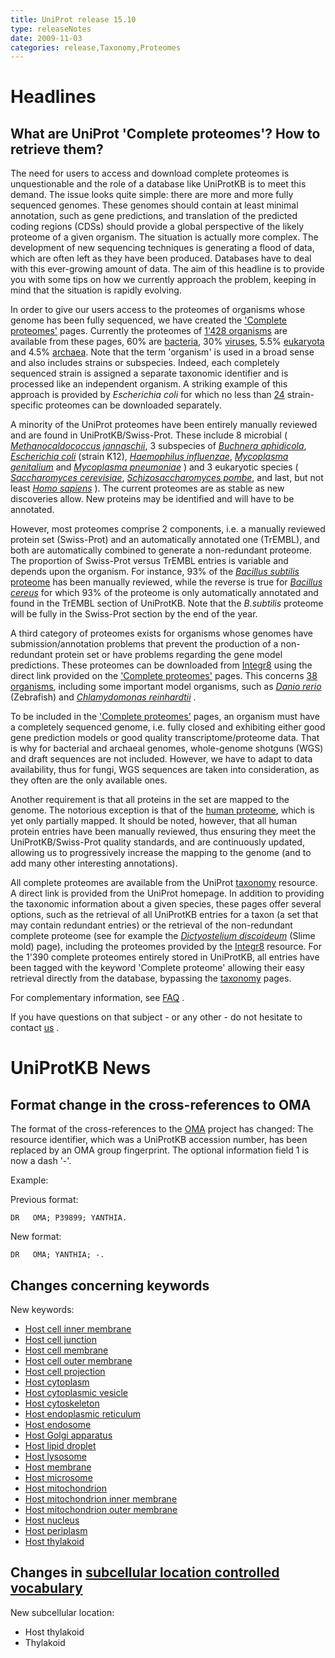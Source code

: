```yaml
---
title: UniProt release 15.10
type: releaseNotes
date: 2009-11-03
categories: release,Taxonomy,Proteomes
---
```


# Headlines

## What are UniProt 'Complete proteomes'? How to retrieve them?

The need for users to access and download complete proteomes is unquestionable and the role of a database like UniProtKB is to meet this demand. The issue looks quite simple: there are more and more fully sequenced genomes. These genomes should contain at least minimal annotation, such as gene predictions, and translation of the predicted coding regions (CDSs) should provide a global perspective of the likely proteome of a given organism. The situation is actually more complex. The development of new sequencing techniques is generating a flood of data, which are often left as they have been produced. Databases have to deal with this ever-growing amount of data. The aim of this headline is to provide you with some tips on how we currently approach the problem, keeping in mind that the situation is rapidly evolving.

In order to give our users access to the proteomes of organisms whose genome has been fully sequenced, we have created the ['Complete proteomes'](https://www.uniprot.org/taxonomy/complete-proteomes) pages. Currently the proteomes of [1'428 organisms](https://www.uniprot.org/taxonomy/?query=complete:yes) are available from these pages, 60% are [bacteria](https://www.uniprot.org/taxonomy/?query=ancestor:2+AND+complete:yes), 30% [viruses](https://www.uniprot.org/taxonomy/?query=ancestor:10239+AND+complete:yes), 5.5% [eukaryota](https://www.uniprot.org/taxonomy/?query=ancestor:2759+AND+complete:yes) and 4.5% [archaea](https://www.uniprot.org/taxonomy/?query=ancestor:2157+AND+complete:yes). Note that the term 'organism' is used in a broad sense and also includes strains or subspecies. Indeed, each completely sequenced strain is assigned a separate taxonomic identifier and is processed like an independent organism. A striking example of this approach is provided by _Escherichia coli_ for which no less than [24](https://www.uniprot.org/taxonomy/?query=complete:yes%20content:Escherichia%20coli) strain-specific proteomes can be downloaded separately.

A minority of the UniProt proteomes have been entirely manually reviewed and are found in UniProtKB/Swiss-Prot. These include 8 microbial ( [_Methanocaldococcus jannaschii_](https://www.uniprot.org/uniprotkb?query=taxonomy_id:2190+AND+keyword:%22Complete+proteome+%5BKW-0181%5D%22), 3 subspecies of [_Buchnera aphidicola_](https://www.uniprot.org/uniprotkb?query=taxonomy_id:9+AND+keyword:%22Complete+proteome+%5BKW-0181%5D%22), [_Escherichia coli_](https://www.uniprot.org/uniprotkb?query=organism_id:83333+keyword:KW-0181) (strain K12), [_Haemophilus influenzae_](https://www.uniprot.org/uniprotkb?query=organism_id:727+keyword:KW-0181), [_Mycoplasma genitalium_](https://www.uniprot.org/uniprotkb?query=organism_id:2097+keyword:KW-0181) and [_Mycoplasma pneumoniae_](https://www.uniprot.org/uniprotkb?query=organism_id:2104+keyword:KW-0181) ) and 3 eukaryotic species ( [_Saccharomyces cerevisiae_](https://www.uniprot.org/uniprotkb?query=organism_id:4932+keyword:KW-0181), [_Schizosaccharomyces pombe_](https://www.uniprot.org/uniprotkb?query=organism_id:4896+keyword:KW-0181), and last, but not least [_Homo sapiens_](https://www.uniprot.org/uniprotkb?query=organism_id:9606+keyword:KW-0181) ). The current proteomes are as stable as new discoveries allow. New proteins may be identified and will have to be annotated.

However, most proteomes comprise 2 components, i.e. a manually reviewed protein set (Swiss-Prot) and an automatically annotated one (TrEMBL), and both are automatically combined to generate a non-redundant proteome. The proportion of Swiss-Prot versus TrEMBL entries is variable and depends upon the organism. For instance, 93% of the [_Bacillus subtilis_ proteome](https://www.uniprot.org/uniprotkb?query=Organism:1423+AND+keyword:KW-0181) has been manually reviewed, while the reverse is true for [_Bacillus cereus_](https://www.uniprot.org/uniprotkb?query=Organism:405532+AND+keyword:KW-0181) for which 93% of the proteome is only automatically annotated and found in the TrEMBL section of UniProtKB. Note that the _B.subtilis_ proteome will be fully in the Swiss-Prot section by the end of the year.

A third category of proteomes exists for organisms whose genomes have submission/annotation problems that prevent the production of a non-redundant protein set or have problems regarding the gene model predictions. These proteomes can be downloaded from [Integr8](http://www.ebi.ac.uk/integr8/) using the direct link provided on the ['Complete proteomes'](https://www.uniprot.org/taxonomy/complete-proteomes) pages. This concerns [38 organisms](<https://www.uniprot.org/taxonomy/?query=complete:yes+NOT+uniprot:(keyword%3A181)>), including some important model organisms, such as [_Danio rerio_](https://www.uniprot.org/taxonomy/7955) (Zebrafish) and [_Chlamydomonas reinhardtii_](https://www.uniprot.org/taxonomy/3055) .

To be included in the ['Complete proteomes'](https://www.uniprot.org/taxonomy/complete-proteomes) pages, an organism must have a completely sequenced genome, i.e. fully closed and exhibiting either good gene prediction models or good quality transcriptome/proteome data. That is why for bacterial and archaeal genomes, whole-genome shotguns (WGS) and draft sequences are not included. However, we have to adapt to data availability, thus for fungi, WGS sequences are taken into consideration, as they often are the only available ones.

Another requirement is that all proteins in the set are mapped to the genome. The notorious exception is that of the [human proteome](https://www.uniprot.org/uniprotkb?query=taxonomy_id:9606+AND+keyword:%22Complete+proteome+%5BKW-0181%5D%22), which is yet only partially mapped. It should be noted, however, that all human protein entries have been manually reviewed, thus ensuring they meet the UniProtKB/Swiss-Prot quality standards, and are continuously updated, allowing us to progressively increase the mapping to the genome (and to add many other interesting annotations).

All complete proteomes are available from the UniProt [taxonomy](https://www.uniprot.org/taxonomy/) resource. A direct link is provided from the UniProt homepage. In addition to providing the taxonomic information about a given species, these pages offer several options, such as the retrieval of all UniProtKB entries for a taxon (a set that may contain redundant entries) or the retrieval of the non-redundant complete proteome (see for example the [_Dictyostelium discoideum_](https://www.uniprot.org/taxonomy/44689) (Slime mold) page), including the proteomes provided by the [Integr8](http://www.ebi.ac.uk/integr8/) resource. For the 1'390 complete proteomes entirely stored in UniProtKB, all entries have been tagged with the keyword 'Complete proteome' allowing their easy retrieval directly from the database, bypassing the [taxonomy](https://www.uniprot.org/taxonomy/) pages.

For complementary information, see [FAQ](https://www.uniprot.org/help/proteome) .

If you have questions on that subject - or any other - do not hesitate to contact [us](https://www.uniprot.org/contact) .

# UniProtKB News

## Format change in the cross-references to OMA

The format of the cross-references to the [OMA](http://www.omabrowser.org/) project has changed: The resource identifier, which was a UniProtKB accession number, has been replaced by an OMA group fingerprint. The optional information field 1 is now a dash '-'.

Example:

Previous format:

    DR   OMA; P39899; YANTHIA.

New format:

    DR   OMA; YANTHIA; -.

## Changes concerning keywords

New keywords:

- [Host cell inner membrane](https://www.uniprot.org/keywords/KW-1030)
- [Host cell junction](https://www.uniprot.org/keywords/KW-1031)
- [Host cell membrane](https://www.uniprot.org/keywords/KW-1032)
- [Host cell outer membrane](https://www.uniprot.org/keywords/KW-1033)
- [Host cell projection](https://www.uniprot.org/keywords/KW-1034)
- [Host cytoplasm](https://www.uniprot.org/keywords/KW-1035)
- [Host cytoplasmic vesicle](https://www.uniprot.org/keywords/KW-1036)
- [Host cytoskeleton](https://www.uniprot.org/keywords/KW-1037)
- [Host endoplasmic reticulum](https://www.uniprot.org/keywords/KW-1038)
- [Host endosome](https://www.uniprot.org/keywords/KW-1039)
- [Host Golgi apparatus](https://www.uniprot.org/keywords/KW-1040)
- [Host lipid droplet](https://www.uniprot.org/keywords/KW-1041)
- [Host lysosome](https://www.uniprot.org/keywords/KW-1042)
- [Host membrane](https://www.uniprot.org/keywords/KW-1043)
- [Host microsome](https://www.uniprot.org/keywords/KW-1044)
- [Host mitochondrion](https://www.uniprot.org/keywords/KW-1045)
- [Host mitochondrion inner membrane](https://www.uniprot.org/keywords/KW-1046)
- [Host mitochondrion outer membrane](https://www.uniprot.org/keywords/KW-1047)
- [Host nucleus](https://www.uniprot.org/keywords/KW-1048)
- [Host periplasm](https://www.uniprot.org/keywords/KW-1049)
- [Host thylakoid](https://www.uniprot.org/keywords/KW-1050)

## Changes in [subcellular location controlled vocabulary](https://ftp.uniprot.org/pub/databases/uniprot/current_release/knowledgebase/complete/docs/subcell)

New subcellular location:

- Host thylakoid
- Thylakoid
